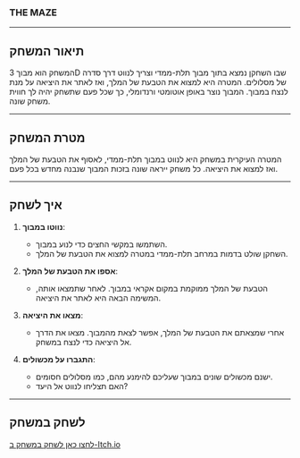 
### **THE MAZE**

---

## **תיאור המשחק**
המשחק הוא מבוך 3D שבו השחקן נמצא בתוך מבוך תלת-ממדי וצריך לנווט דרך סדרה של מסלולים. המטרה היא למצוא את הטבעת של המלך, ואז לאתר את היציאה על מנת לנצח במבוך. המבוך נוצר באופן אוטומטי ורנדומלי, כך שכל פעם שתשחק יהיה לך חווית משחק שונה.

---

## **מטרת המשחק**
המטרה העיקרית במשחק היא לנווט במבוך תלת-ממדי, לאסוף את הטבעת של המלך ואז למצוא את היציאה. כל משחק ייראה שונה בזכות המבוך שנבנה מחדש בכל פעם.

---

## **איך לשחק**

1. **נווטו במבוך**:
   - השתמשו במקשי החצים כדי לנוע במבוך.
   - השחקן שולט בדמות במרחב תלת-ממדי במטרה למצוא את הטבעת של המלך.

2. **אספו את הטבעת של המלך**:
   - הטבעת של המלך ממוקמת במקום אקראי במבוך. לאחר שתמצאו אותה, המשימה הבאה היא לאתר את היציאה.

3. **מצאו את היציאה**:
   - אחרי שמצאתם את הטבעת של המלך, אפשר לצאת מהמבוך. מצאו את הדרך אל היציאה כדי לנצח במשחק.

4. **התגברו על מכשולים**:
   - ישנם מכשולים שונים במבוך שעליכם להימנע מהם, כמו מסלולים חסומים.
   - האם תצליחו לנווט אל היעד?

---

## **לשחק במשחק**
[לחצו כאן לשחק במשחק ב-Itch.io](https://rehabgaming1.itch.io/the-maze)
